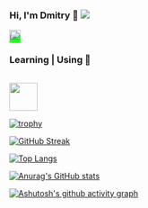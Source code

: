 ### Hi, I'm Dmitry 👋  ![](https://komarev.com/ghpvc/?username=Dmitry-Chernikov)

<code style="background-color: #00ff00"><img height="20" src="https://linuxmint.com/web/img/logo.svg"></code>

### Learning | Using 🧠

<code> <a href="https://linuxmint.com" target="_blank"><img height="50" width="50" src="https://linuxmint.com/web/img/logo.svg"></a></code>

[![trophy](https://github-profile-trophy.vercel.app/?username=Dmitry-Chernikov)](https://github.com/ryo-ma/github-profile-trophy)

[![GitHub Streak](https://github-readme-streak-stats.herokuapp.com/?user=Dmitry-Chernikov)](https://git.io/streak-stats)

[![Top Langs](https://github-readme-stats.vercel.app/api/top-langs/?username=Dmitry-Chernikov)](https://github.com/anuraghazra/github-readme-stats)

[![Anurag's GitHub stats](https://github-readme-stats.vercel.app/api?username=Dmitry-Chernikov)](https://github.com/anuraghazra/github-readme-stats)

[![Ashutosh's github activity graph](https://github-readme-activity-graph.vercel.app/graph?username=Dmitry-Chernikov&theme=dracula)](https://github.com/ashutosh00710/github-readme-activity-graph)
